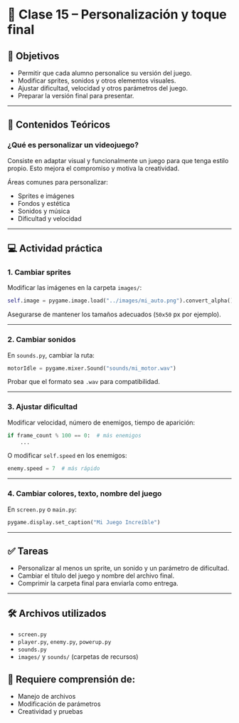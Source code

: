 
# 📘 Clase 15 – Personalización y toque final

## 🎯 Objetivos
- Permitir que cada alumno personalice su versión del juego.
- Modificar sprites, sonidos y otros elementos visuales.
- Ajustar dificultad, velocidad y otros parámetros del juego.
- Preparar la versión final para presentar.

---

## 🧠 Contenidos Teóricos

### ¿Qué es personalizar un videojuego?
Consiste en adaptar visual y funcionalmente un juego para que tenga estilo propio. Esto mejora el compromiso y motiva la creatividad.

Áreas comunes para personalizar:
- Sprites e imágenes
- Fondos y estética
- Sonidos y música
- Dificultad y velocidad

---

## 💻 Actividad práctica

### 1. Cambiar sprites
Modificar las imágenes en la carpeta `images/`:

```python
self.image = pygame.image.load("../images/mi_auto.png").convert_alpha()
```

Asegurarse de mantener los tamaños adecuados (`50x50` px por ejemplo).

---

### 2. Cambiar sonidos

En `sounds.py`, cambiar la ruta:

```python
motorIdle = pygame.mixer.Sound("sounds/mi_motor.wav")
```

Probar que el formato sea `.wav` para compatibilidad.

---

### 3. Ajustar dificultad

Modificar velocidad, número de enemigos, tiempo de aparición:

```python
if frame_count % 100 == 0:  # más enemigos
    ...
```

O modificar `self.speed` en los enemigos:

```python
enemy.speed = 7  # más rápido
```

---

### 4. Cambiar colores, texto, nombre del juego

En `screen.py` o `main.py`:

```python
pygame.display.set_caption("Mi Juego Increíble")
```

---

## ✅ Tareas

- Personalizar al menos un sprite, un sonido y un parámetro de dificultad.
- Cambiar el título del juego y nombre del archivo final.
- Comprimir la carpeta final para enviarla como entrega.

---

## 🛠 Archivos utilizados
- `screen.py`
- `player.py`, `enemy.py`, `powerup.py`
- `sounds.py`
- `images/` y `sounds/` (carpetas de recursos)

## 🧩 Requiere comprensión de:
- Manejo de archivos
- Modificación de parámetros
- Creatividad y pruebas
